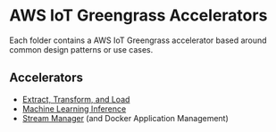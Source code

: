 # AWS IoT Greengrass Accelerators

Each folder contains a AWS IoT Greengrass accelerator based around common design patterns or use cases.

## Accelerators

- [Extract, Transform, and Load](extract_transform_load/README.md)
- [Machine Learning Inference](machine_learning_inference/README.md)
- [Stream Manager](stream_manager/README.md) (and Docker Application Management)
